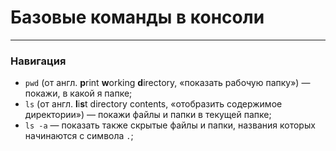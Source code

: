 # **Базовые команды в консоли**
---
### **Навигация**
* `pwd` (от англ. **p**rint **w**orking **d**irectory, «показать рабочую папку») — покажи, в какой я папке;
* `ls` (от англ. **l**i**s**t directory contents, «отобразить содержимое директории») — покажи файлы и папки в текущей папке;
* `ls -a` — показать также скрытые файлы и папки, названия которых начинаются с символа `.`;